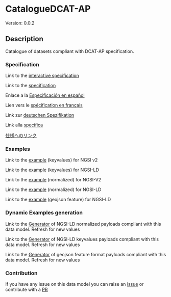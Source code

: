 # CatalogueDCAT-AP
Version: 0.0.2

## Description 

Catalogue of datasets compliant with DCAT-AP specification.
### Specification

Link to the [interactive specification](https://swagger.lab.fiware.org/?url=https://smart-data-models.github.io/dataModel.DCAT-AP/CatalogueDCAT-AP/swagger.yaml)

Link to the [specification](https://github.com/smart-data-models/dataModel.DCAT-AP/blob/master/CatalogueDCAT-AP/doc/spec.md)

Enlace a la [Especificación en español](https://github.com/smart-data-models/dataModel.DCAT-AP/blob/master/CatalogueDCAT-AP/doc/spec_ES.md)

Lien vers le [spécification en français](https://github.com/smart-data-models/dataModel.DCAT-AP/blob/master/CatalogueDCAT-AP/doc/spec_FR.md)

Link zur [deutschen Spezifikation](https://github.com/smart-data-models/dataModel.DCAT-AP/blob/master/CatalogueDCAT-AP/doc/spec_DE.md)

Link alla [specifica](https://github.com/smart-data-models/dataModel.DCAT-AP/blob/master/CatalogueDCAT-AP/doc/spec_IT.md)

[仕様へのリンク](https://github.com/smart-data-models/dataModel.DCAT-AP/blob/master/CatalogueDCAT-AP/doc/spec_JA.md)
### Examples

Link to the [example](https://smart-data-models.github.io/dataModel.DCAT-AP/CatalogueDCAT-AP/examples/example.json) (keyvalues) for NGSI v2

Link to the [example](https://smart-data-models.github.io/dataModel.DCAT-AP/CatalogueDCAT-AP/examples/example.jsonld) (keyvalues) for NGSI-LD

Link to the [example](https://smart-data-models.github.io/dataModel.DCAT-AP/CatalogueDCAT-AP/examples/example-normalized.json) (normalized) for NGSI-V2

Link to the [example](https://smart-data-models.github.io/dataModel.DCAT-AP/CatalogueDCAT-AP/examples/example-normalized.jsonld) (normalized) for NGSI-LD

Link to the [example](https://smart-data-models.github.io/dataModel.DCAT-AP/CatalogueDCAT-AP/examples/example-geojsonfeature.json) (geojson feature) for NGSI-LD
### Dynamic Examples generation

Link to the [Generator](https://smartdatamodels.org/extra/ngsi-ld_generator.php?schemaUrl=https://raw.githubusercontent.com/smart-data-models/dataModel.DCAT-AP/master/CatalogueDCAT-AP/schema.json&email=info@smartdatamodels.org) of NGSI-LD normalized payloads compliant with this data model. Refresh for new values

Link to the [Generator](https://smartdatamodels.org/extra/ngsi-ld_generator_keyvalues.php?schemaUrl=https://raw.githubusercontent.com/smart-data-models/dataModel.DCAT-AP/master/CatalogueDCAT-AP/schema.json&email=info@smartdatamodels.org) of NGSI-LD keyvalues payloads compliant with this data model. Refresh for new values

Link to the [Generator](https://smartdatamodels.org/extra/geojson_features_generator.php?schemaUrl=https://raw.githubusercontent.com/smart-data-models/dataModel.DCAT-AP/master/CatalogueDCAT-AP/schema.json&email=info@smartdatamodels.org) of geojson feature format payloads compliant with this data model. Refresh for new values
### Contribution

 If you have any issue on this data model you can raise an [issue](https://github.com/smart-data-models/dataModel.DCAT-AP/issues)  or contribute with a [PR](https://github.com/smart-data-models/dataModel.DCAT-AP/pulls)